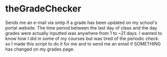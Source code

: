 # theGradeChecker

Sends me an e-mail via smtp if a grade has been updated on my school's portal website. 
The time period between the last day of class and the day grades were actually inputted 
was anywhere from 1 to ~21 days. I wanted to know how I did in some of my courses but 
was tired of the periodic check. so I made this script to do it for me and to send me 
an email if SOMETHING has changed on my grades page.

